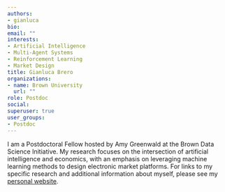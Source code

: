```yaml
---
authors:
- gianluca
bio: 
email: ""
interests: 
- Artificial Intelligence 
- Multi-Agent Systems
- Reinforcement Learning
- Market Design
title: Gianluca Brero
organizations:
- name: Brown University
  url: ""
role: Postdoc
social:
superuser: true
user_groups:
- Postdoc
---
```


I am a Postdoctoral Fellow hosted by Amy Greenwald at the Brown Data Science Initiative. My research focuses on the intersection of artificial intelligence and economics, with an emphasis on leveraging machine learning methods to design electronic market platforms. For links to my specific research and additional information about myself, please see my [personal website](https://www.gianlucabrero.com/).
